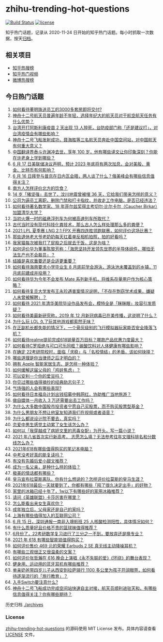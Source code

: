 # zhihu-trending-hot-questions

[![Build Status](https://github.com/justjavac/zhihu-trending-hot-questions/workflows/ci/badge.svg?branch=master)](https://github.com/justjavac/zhihu-trending-hot-questions/actions)
[![license](https://img.shields.io/github/license/justjavac/zhihu-trending-hot-questions)](https://github.com/justjavac/zhihu-trending-hot-questions/blob/master/LICENSE)

知乎热门话题，记录从 2020-11-24 日开始的知乎热门话题。每小时抓取一次数据，按天[归档](./archives)。

## 相关项目

- [知乎热搜榜](https://github.com/justjavac/zhihu-trending-top-search)
- [知乎热门视频](https://github.com/justjavac/zhihu-trending-hot-video)
- [微博热搜榜](https://github.com/justjavac/weibo-trending-hot-search)

## 今日热门话题

<!-- BEGIN -->
<!-- 最后更新时间 Fri Jun 18 2021 02:06:14 GMT+0800 (China Standard Time) -->

1. [如何看待董明珠送员工的3000多套房即将交付?](https://www.zhihu.com/question/465190639)
2. [神舟十二号航天员普遍年龄不年轻，选择年纪大的航天员对于航空航天任务有什么优势？](https://www.zhihu.com/question/465284337)
3. [台湾开打阿斯利康疫苗 2 天出现 13
   人猝死，台防疫部门称「还是建议打」，对台湾疫情会有哪些影响？](https://www.zhihu.com/question/465590341)
4. [神舟十二号飞船发射成功，聂海胜等三名航天员奔赴中国空间站，对中国航天有何重大意义？](https://www.zhihu.com/question/465393063)
5. [中国翻译界泰斗许渊冲去世，享年 100
   岁，他有哪些译文让你印象深刻？你能在许老身上学到哪些？](https://www.zhihu.com/question/465502478)
6. [6 月 17 日美联储决议声明，预计 2023
   年底将有两次加息，会对美股、黄金、比特币有何影响？](https://www.zhihu.com/question/465456246)
7. [6 月 16
   日拜登与普京在日内瓦会晤，两人谈了什么？俄美峰会有哪些信息值得关注？](https://www.zhihu.com/question/465409295)
8. [南方人怎样评价北方的饮食？](https://www.zhihu.com/question/31894251)
9. [14 岁「猪坚强」去世了，汶川地震曾被埋 36
   天，它给我们带来怎样的意义？](https://www.zhihu.com/question/465481304)
10. [公司为逼员工离职，删除门禁和打卡指纹，并收走工作电脑，是否已经违法？](https://www.zhihu.com/question/458446577)
11. [如何看待著名数学家、18 年菲尔兹奖得主考切尔·比尔卡尔（Caucher
    Birkar）加盟清华大学？](https://www.zhihu.com/question/464844610)
12. [当初火爆一时的磁悬浮列车为何被高速列车所取代？](https://www.zhihu.com/question/352230599)
13. [古代当时没有现代科技化粪技术，那么古人怎么样处理那么多的粪便？](https://www.zhihu.com/question/464580573)
14. [2021 LPL 夏季赛 LNG 2:1 FPX
    开赛四连胜领跑联赛，如何评价这场比赛？](https://www.zhihu.com/question/465588866)
15. [那些退休老大爷老奶奶每天扛着单反相机拍照，拍的好看吗？](https://www.zhihu.com/question/427864597)
16. [我家猫每次被我打了屁股之后就去干饭，这是为啥？](https://www.zhihu.com/question/465059360)
17. [如何评价华为董事陈黎芳称：「海思坚持开发领先世界的半导体组件，哪怕无法生产也不会裁员」？](https://www.zhihu.com/question/464967844)
18. [结婚是喜欢重要还是合适更重要？](https://www.zhihu.com/question/418802722)
19. [如何看待海南要求小学毕业生 8 月底前学会游泳，游泳池未覆盖到的乡镇，11
    月底前建成并投用？](https://www.zhihu.com/question/465307248)
20. [如何看待华为今年不会发布 Mate
    系列新手机，将维系存量用户作为核心策略？](https://www.zhihu.com/question/465383357)
21. [如何看待复旦大学发布王永珍遇害案情况说明，「不存在剽窃学术成果，嫌疑人未曾被解聘」？](https://www.zhihu.com/question/465629537)
22. [如何看待 2021
    年清华美院毕设作品发布会，模特全是「眯眯眼」妆容引发质疑？](https://www.zhihu.com/question/464319655)
23. [如何看待美最新研究称，2019 年 12
    月新冠病毒已在美传播，这说明了什么？](https://www.zhihu.com/question/465273612)
24. [为什么玩 LOL 久了玩其他游戏都索然无味？](https://www.zhihu.com/question/462644970)
25. [在正副机长都失能的情况下，一个骨灰级别的飞行模拟器玩家能否安全降落飞机？](https://www.zhihu.com/question/412412871)
26. [如何看待realme提前完成618销量百万目标？哪款产品优惠力度最大？](https://www.zhihu.com/question/465333482)
27. [如何看待C罗拒绝与可口可乐同框？碳酸饮料对人体健康有哪些影响？](https://www.zhihu.com/question/465111118)
28. [在确定
    22考研院校时，面临「求稳」与「名校情结」的矛盾，该如何抉择？](https://www.zhihu.com/question/465528736)
29. [哪些道理是你当律师之后才明白的？](https://www.zhihu.com/question/437922823)
30. [拥有 Apple 智能家居生态，是怎样一种体验？](https://www.zhihu.com/question/462758380)
31. [如何缓解这届父母的「鸡娃焦虑」？](https://www.zhihu.com/question/451871565)
32. [可以安利一个你的爱豆吗？](https://www.zhihu.com/question/464244516)
33. [你见过哪些值得摘抄的经典励志句子？](https://www.zhihu.com/question/447620837)
34. [气场强的人会有哪些表现?](https://www.zhihu.com/question/25151940)
35. [如何看待日本福岛计划出钱招募中韩网红，协助推广当地旅游？](https://www.zhihu.com/question/465371058)
36. [做自媒体一月收入 3 万还需要出去工作吗？](https://www.zhihu.com/question/457544338)
37. [为什么大多数中国股市投资者宁愿自己买股票，而不购买股票型基金？](https://www.zhihu.com/question/32166514)
38. [为什么男朋友不想让他室友知道我们在视频或者语音？](https://www.zhihu.com/question/465047050)
39. [为什么都说设计院不要去，真实吗？](https://www.zhihu.com/question/401676772)
40. [恋爱中男生感觉主动累了女生该怎么办？](https://www.zhihu.com/question/330148026)
41. [如何以「我穿越成了病娇文里的恶毒女配」为开头，写一篇小说？](https://www.zhihu.com/question/463353580)
42. [2021 年八省首次实行新高考，
    志愿怎么填？无法参考往年文理科排名和分数线怎么办？](https://www.zhihu.com/question/460011388)
43. [2021年618有哪些值得购买的笔记本电脑？](https://www.zhihu.com/question/456023623)
44. [中考没考好真的能复读吗？](https://www.zhihu.com/question/463329359)
45. [有没有先婚后爱小甜文推荐？](https://www.zhihu.com/question/458377910)
46. [成为一名父亲，是种什么样的体验？](https://www.zhihu.com/question/300110433)
47. [极美的情话都有哪些？](https://www.zhihu.com/question/462730865)
48. [皇马宣布拉莫斯离队，你有什么想说的？怎样评价拉莫斯的皇马生涯？](https://www.zhihu.com/question/465466090)
49. [2021年618最后一天就要到了，你都有哪些「囤了很久决定出手」的好物？](https://www.zhihu.com/question/465446335)
50. [家里的冰箱已经十年了，1w以下有哪些好的家用冰箱推荐？](https://www.zhihu.com/question/27522423)
51. [请问《英雄联盟》卡莎厉害在哪里？](https://www.zhihu.com/question/464172547)
52. [怎么能看出来女生喜欢你？](https://www.zhihu.com/question/453143428)
53. [成年独立后，父母家还是自己的家吗？](https://www.zhihu.com/question/465591269)
54. [上海有哪些值得加入的互联网公司？](https://www.zhihu.com/question/19596230)
55. [6 月 15 日，深圳通报一南非入境航班 25
    人核酸检测阳性，具体情况如何？](https://www.zhihu.com/question/465324619)
56. [有什么质量好且价格不贵的篮球袜值得推荐？](https://www.zhihu.com/question/321288348)
57. [6月份了，22考研数学复习进行了三分之一不到，要放弃还是换专业？](https://www.zhihu.com/question/464449112)
58. [2021 年 618 有哪些智能锁值得购买？](https://www.zhihu.com/question/465401695)
59. [如何评价售价 469 元的荣耀 Earbuds 2 SE
    真无线主动降噪耳机？](https://www.zhihu.com/question/465408645)
60. [有哪些三观很正又很温柔的文案？](https://www.zhihu.com/question/458254625)
61. [如何评价张哲瀚在 616
    晚会上演唱《永不失联的爱》《环绕》的舞台表现？](https://www.zhihu.com/question/465329816)
62. [健身用、运动用的蓝牙耳机有哪些推荐？](https://www.zhihu.com/question/43456110)
63. [单亲奶爸带四岁儿子从西安到拉萨骑行 1100
    多公里为孩子开阔眼界，如何看待逐渐流行的「旅行教育」？](https://www.zhihu.com/question/465096300)
64. [入手Switch要注意什么?](https://www.zhihu.com/question/316296166)
65. [神舟十二号飞船成功完成空间站快速自主对接，航天员顺利进驻天和，有哪些信息值得关注？你有哪些期待？](https://www.zhihu.com/question/465284083)

<!-- END -->

历史归档 [./archives](./archives)

### License

[zhihu-trending-hot-questions](https://github.com/justjavac/zhihu-trending-hot-questions)
的源码使用 MIT License 发布。具体内容请查看 [LICENSE](./LICENSE) 文件。
